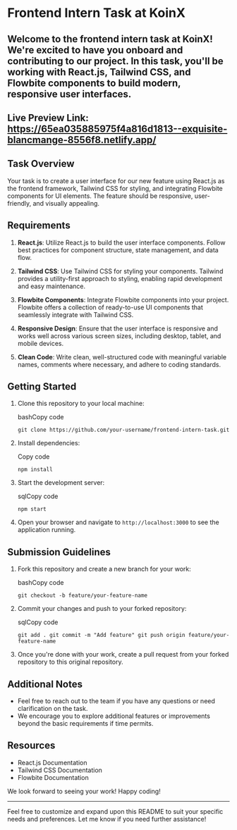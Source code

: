 # Frontend Intern Task at KoinX

Welcome to the frontend intern task at KoinX! We're excited to have you onboard and contributing to our project. In this task, you'll be working with React.js, Tailwind CSS, and Flowbite components to build modern, responsive user interfaces.
---
Live Preview Link: https://65ea035885975f4a816d1813--exquisite-blancmange-8556f8.netlify.app/
---

## Task Overview

Your task is to create a user interface for our new feature using React.js as the frontend framework, Tailwind CSS for styling, and integrating Flowbite components for UI elements. The feature should be responsive, user-friendly, and visually appealing.

## Requirements

1.  **React.js**: Utilize React.js to build the user interface components. Follow best practices for component structure, state management, and data flow.
    
2.  **Tailwind CSS**: Use Tailwind CSS for styling your components. Tailwind provides a utility-first approach to styling, enabling rapid development and easy maintenance.
    
3.  **Flowbite Components**: Integrate Flowbite components into your project. Flowbite offers a collection of ready-to-use UI components that seamlessly integrate with Tailwind CSS.
    
4.  **Responsive Design**: Ensure that the user interface is responsive and works well across various screen sizes, including desktop, tablet, and mobile devices.
    
5.  **Clean Code**: Write clean, well-structured code with meaningful variable names, comments where necessary, and adhere to coding standards.
    

## Getting Started

1.  Clone this repository to your local machine:
    
    bashCopy code
    
    `git clone https://github.com/your-username/frontend-intern-task.git` 
    
2.  Install dependencies:
    
    Copy code
    
    `npm install` 
    
3.  Start the development server:
    
    sqlCopy code
    
    `npm start` 
    
4.  Open your browser and navigate to `http://localhost:3000` to see the application running.
    

## Submission Guidelines

1.  Fork this repository and create a new branch for your work:
    
    bashCopy code
    
    `git checkout -b feature/your-feature-name` 
    
2.  Commit your changes and push to your forked repository:
    
    sqlCopy code
    
    `git add .
    git commit -m "Add feature"
    git push origin feature/your-feature-name` 
    
3.  Once you're done with your work, create a pull request from your forked repository to this original repository.
    

## Additional Notes

-   Feel free to reach out to the team if you have any questions or need clarification on the task.
-   We encourage you to explore additional features or improvements beyond the basic requirements if time permits.

## Resources

-   React.js Documentation
-   Tailwind CSS Documentation
-   Flowbite Documentation

We look forward to seeing your work! Happy coding!

----------

Feel free to customize and expand upon this README to suit your specific needs and preferences. Let me know if you need further assistance!
